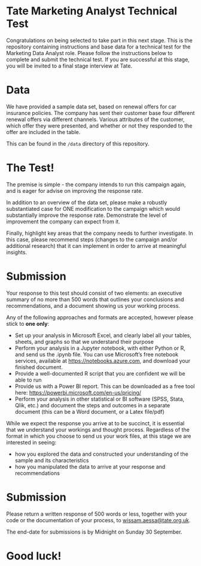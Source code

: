 # Tate Marketing Analyst Technical Test

Congratulations on being selected to take part in this next stage. This is the repository containing instructions and base data for a technical test for the Marketing Data Analyst role. Please follow the instructions below to complete and submit the technical test. If you are successful at this stage, you will be invited to a final stage interview at Tate.

# Data

We have provided a sample data set, based on renewal offers for car insurance policies. The company has sent their customer base four different renewal offers via different channels. Various attributes of the customer, which offer they were presented, and whether or not they responded to the offer are included in the table.

This can be found in the `/data` directory of this repository.

# The Test!

The premise is simple - the company intends to run this campaign again, and is eager for advise on improving the response rate.

In addition to an overview of the data set, please make a robustly substantiated case for ONE modification to the campaign which would substantially improve the response rate. Demonstrate the level of improvement the company can expect from it.

Finally, highlight key areas that the company needs to further investigate. In this case, please recommend steps (changes to the campaign and/or additional research) that it can implement in order to arrive at meaningful insights.

# Submission

Your response to this test should consist of two elements: an executive summary of no more than 500 words that outlines your conclusions and  recommendations, and a document showing us your working process.

Any of the following approaches and formats are accepted, however please stick to **one only**:

-	Set up your analysis in Microsoft Excel, and clearly label all your tables, sheets, and graphs so that we understand their purpose
-	Perform your analysis in a Jupyter notebook, with either Python or R, and send us the .ipynb file. You can use Microsoft’s free notebook services, available at https://notebooks.azure.com, and download your finished document.
-	Provide a well-documented R script that you are confident we will be able to run
-	Provide us with a Power BI report. This can be downloaded as a free tool here: https://powerbi.microsoft.com/en-us/pricing/
-	Perform your analysis in other statistical or BI software (SPSS, Stata, Qlik, etc.) and document the steps and outcomes in a separate document (this can be a Word document, or a Latex file/pdf)

While we expect the response you arrive at to be succinct, it is essential that we understand your workings and thought process. Regardless of the format in which you choose to send us your work files, at this stage we are interested in seeing:
-	how you explored the data and constructed your understanding of the sample and its characteristics
-	how you manipulated the data to arrive at your response and recommendations

# Submission

Please return a written response of 500 words or less, together with your code or the documentation of your process, to wissam.aessa@tate.org.uk.

The end-date for submissions is by Midnight on Sunday 30 September.

# Good luck!
